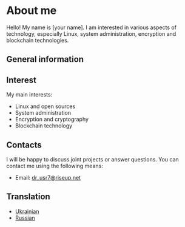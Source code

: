 # About me

Hello! My name is [your name]. I am interested in various aspects of technology, especially Linux, system administration, encryption and blockchain technologies.

## General information



## Interest

My main interests:

- Linux and open sources
- System administration
- Encryption and cryptography
- Blockchain technology

## Contacts

I will be happy to discuss joint projects or answer questions. You can contact me using the following means:

- Email: dr_usr7@riseup.net


## Translation

- [Ukrainian](./README-uk.md)
- [Russian](./README-ru.md)
